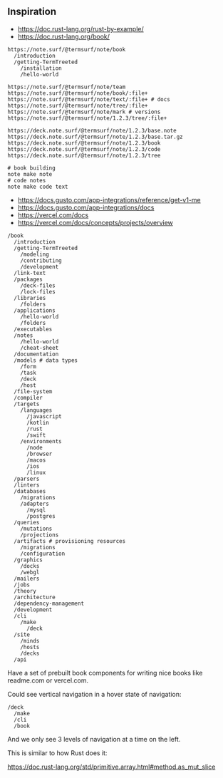 ## Inspiration

- https://doc.rust-lang.org/rust-by-example/
- https://doc.rust-lang.org/book/

```
https://note.surf/@termsurf/note/book
  /introduction
  /getting-TermTreeted
    /installation
    /hello-world
```

```
https://note.surf/@termsurf/note/team
https://note.surf/@termsurf/note/book/:file+
https://note.surf/@termsurf/note/text/:file+ # docs
https://note.surf/@termsurf/note/tree/:file+
https://note.surf/@termsurf/note/mark # versions
https://note.surf/@termsurf/note/1.2.3/tree/:file+
```

```
https://deck.note.surf/@termsurf/note/1.2.3/base.note
https://deck.note.surf/@termsurf/note/1.2.3/base.tar.gz
https://deck.note.surf/@termsurf/note/1.2.3/book
https://deck.note.surf/@termsurf/note/1.2.3/code
https://deck.note.surf/@termsurf/note/1.2.3/tree
```

```
# book building
note make note
# code notes
note make code text
```

- https://docs.gusto.com/app-integrations/reference/get-v1-me
- https://docs.gusto.com/app-integrations/docs
- https://vercel.com/docs
- https://vercel.com/docs/concepts/projects/overview

```
/book
  /introduction
  /getting-TermTreeted
    /modeling
    /contributing
    /development
  /link-text
  /packages
    /deck-files
    /lock-files
  /libraries
    /folders
  /applications
    /hello-world
    /folders
  /executables
  /notes
    /hello-world
    /cheat-sheet
  /documentation
  /models # data types
    /form
    /task
    /deck
    /host
  /file-system
  /compiler
  /targets
    /languages
      /javascript
      /kotlin
      /rust
      /swift
    /environments
      /node
      /browser
      /macos
      /ios
      /linux
  /parsers
  /linters
  /databases
    /migrations
    /adapters
      /mysql
      /postgres
  /queries
    /mutations
    /projections
  /artifacts # provisioning resources
    /migrations
    /configuration
  /graphics
    /docks
    /webgl
  /mailers
  /jobs
  /theory
  /architecture
  /dependency-management
  /development
  /cli
    /make
      /deck
  /site
    /minds
    /hosts
    /decks
  /api
```

Have a set of prebuilt book components for writing nice books like
readme.com or vercel.com.

Could see vertical navigation in a hover state of navigation:

```
/deck
  /make
  /cli
  /book
```

And we only see 3 levels of navigation at a time on the left.

This is similar to how Rust does it:

https://doc.rust-lang.org/std/primitive.array.html#method.as_mut_slice
